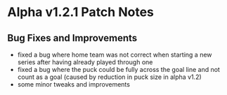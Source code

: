 # Alpha v1.2.1 Patch Notes

## Bug Fixes and Improvements

- fixed a bug where home team was not correct when starting a new series after having already played through one
- fixed a bug where the puck could be fully across the goal line and not count as a goal (caused by reduction in puck size in alpha v1.2)
- some minor tweaks and improvements
